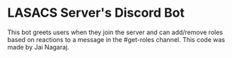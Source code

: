 # LASACS Server's Discord Bot
This bot greets users when they join the server and can add/remove roles based on reactions to a message in the #get-roles channel.
This code was made by Jai Nagaraj.
